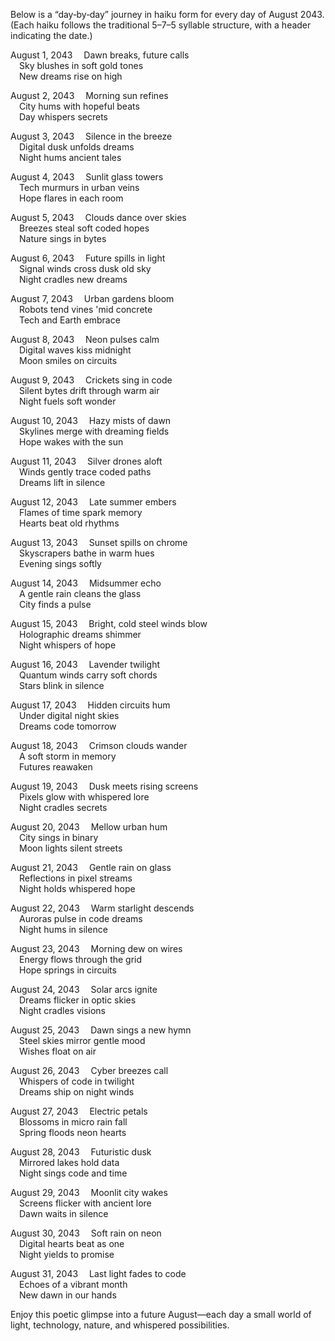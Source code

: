 Below is a “day‐by‐day” journey in haiku form for every day of August 2043. (Each haiku follows the traditional 5–7–5 syllable structure, with a header indicating the date.)

August 1, 2043
 Dawn breaks, future calls  
 Sky blushes in soft gold tones  
 New dreams rise on high

August 2, 2043
 Morning sun refines  
 City hums with hopeful beats  
 Day whispers secrets

August 3, 2043
 Silence in the breeze  
 Digital dusk unfolds dreams  
 Night hums ancient tales

August 4, 2043
 Sunlit glass towers  
 Tech murmurs in urban veins  
 Hope flares in each room

August 5, 2043
 Clouds dance over skies  
 Breezes steal soft coded hopes  
 Nature sings in bytes

August 6, 2043
 Future spills in light  
 Signal winds cross dusk old sky  
 Night cradles new dreams

August 7, 2043
 Urban gardens bloom  
 Robots tend vines 'mid concrete  
 Tech and Earth embrace

August 8, 2043
 Neon pulses calm  
 Digital waves kiss midnight  
 Moon smiles on circuits

August 9, 2043
 Crickets sing in code  
 Silent bytes drift through warm air  
 Night fuels soft wonder

August 10, 2043
 Hazy mists of dawn  
 Skylines merge with dreaming fields  
 Hope wakes with the sun

August 11, 2043
 Silver drones aloft  
 Winds gently trace coded paths  
 Dreams lift in silence

August 12, 2043
 Late summer embers  
 Flames of time spark memory  
 Hearts beat old rhythms

August 13, 2043
 Sunset spills on chrome  
 Skyscrapers bathe in warm hues  
 Evening sings softly

August 14, 2043
 Midsummer echo  
 A gentle rain cleans the glass  
 City finds a pulse

August 15, 2043
 Bright, cold steel winds blow  
 Holographic dreams shimmer  
 Night whispers of hope

August 16, 2043
 Lavender twilight  
 Quantum winds carry soft chords  
 Stars blink in silence

August 17, 2043
 Hidden circuits hum  
 Under digital night skies  
 Dreams code tomorrow

August 18, 2043
 Crimson clouds wander  
 A soft storm in memory  
 Futures reawaken

August 19, 2043
 Dusk meets rising screens  
 Pixels glow with whispered lore  
 Night cradles secrets

August 20, 2043
 Mellow urban hum  
 City sings in binary  
 Moon lights silent streets

August 21, 2043
 Gentle rain on glass  
 Reflections in pixel streams  
 Night holds whispered hope

August 22, 2043
 Warm starlight descends  
 Auroras pulse in code dreams  
 Night hums in silence

August 23, 2043
 Morning dew on wires  
 Energy flows through the grid  
 Hope springs in circuits

August 24, 2043
 Solar arcs ignite  
 Dreams flicker in optic skies  
 Night cradles visions

August 25, 2043
 Dawn sings a new hymn  
 Steel skies mirror gentle mood  
 Wishes float on air

August 26, 2043
 Cyber breezes call  
 Whispers of code in twilight  
 Dreams ship on night winds

August 27, 2043
 Electric petals  
 Blossoms in micro rain fall  
 Spring floods neon hearts

August 28, 2043
 Futuristic dusk  
 Mirrored lakes hold data  
 Night sings code and time

August 29, 2043
 Moonlit city wakes  
 Screens flicker with ancient lore  
 Dawn waits in silence

August 30, 2043
 Soft rain on neon  
 Digital hearts beat as one  
 Night yields to promise

August 31, 2043
 Last light fades to code  
 Echoes of a vibrant month  
 New dawn in our hands

Enjoy this poetic glimpse into a future August—each day a small world of light, technology, nature, and whispered possibilities.
